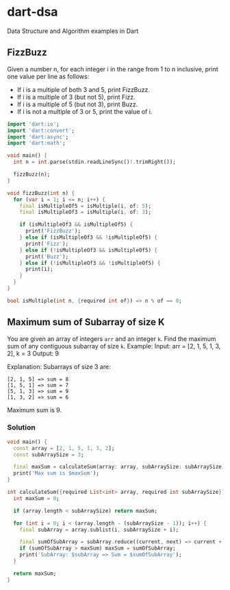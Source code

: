 # dart-dsa
Data Structure and Algorithm examples in Dart


## FizzBuzz

Given a number n, for each integer i in the range from 1 to n inclusive, print one value per line as follows:

- If i is a multiple of both 3 and 5, print FizzBuzz.
- If i is a multiple of 3 (but not 5), print Fizz.
- If i is a multiple of 5 (but not 3), print Buzz.
- If i is not a multiple of 3 or 5, print the value of i.

```dart
import 'dart:io';
import 'dart:convert';
import 'dart:async';
import 'dart:math';

void main() {
  int n = int.parse(stdin.readLineSync()!.trimRight());

  fizzBuzz(n);
}

void fizzBuzz(int n) {
  for (var i = 1; i <= n; i++) {
    final isMultipleOf5 = isMultiple(i, of: 5);
    final isMultipleOf3 = isMultiple(i, of: 3);

    if (isMultipleOf3 && isMultipleOf5) {
      print('FizzBuzz');
    } else if (isMultipleOf3 && !isMultipleOf5) {
      print('Fizz');
    } else if (!isMultipleOf3 && isMultipleOf5) {
      print('Buzz');
    } else if (!isMultipleOf3 && !isMultipleOf5) {
      print(i);
    }
  }
}

bool isMultiple(int n, {required int of}) => n % of == 0;
```

## Maximum sum of Subarray of size K

You are given an array of integers `arr` and an integer `k`. Find the maximum sum of any contiguous subarray of size `k`.
Example:
Input: arr = [2, 1, 5, 1, 3, 2], k = 3
Output: 9

Explanation:
Subarrays of size 3 are:
```
[2, 1, 5] => sum = 8
[1, 5, 1] => sum = 7
[5, 1, 3] => sum = 9
[1, 3, 2] => sum = 6
```
Maximum sum is 9.

### Solution
```dart
void main() {
  const array = [2, 1, 5, 1, 3, 2];
  const subArraySize = 3;

  final maxSum = calculateSum(array: array, subArraySize: subArraySize);
  print('Max sum is $maxSum');
}

int calculateSum({required List<int> array, required int subArraySize}) {
  int maxSum = 0;

  if (array.length < subArraySize) return maxSum;

  for (int i = 0; i < (array.length - (subArraySize - 1)); i++) {
    final subArray = array.sublist(i, subArraySize + i);

    final sumOfSubArray = subArray.reduce((current, next) => current + next);
    if (sumOfSubArray > maxSum) maxSum = sumOfSubArray;
    print('SubArray: $subArray => Sum = $sumOfSubArray');
  }

  return maxSum;
}
```
